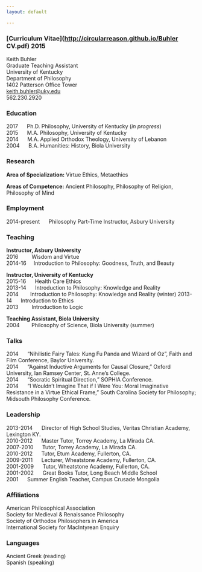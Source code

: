 ```yaml
---
layout: default

--- 
```


### [Curriculum Vitae](http://circularreason.github.io/Buhler CV.pdf) 2015

Keith Buhler  
Graduate Teaching Assistant  
University of Kentucky  
Department of Philosophy  
1402 Patterson Office Tower    
[keith.buhler@uky.edu](emailto:keith.buhler@uky.edu)  
562.230.2920

### Education
2017  &nbsp;&nbsp;&nbsp;&nbsp; Ph.D. Philosophy, University of Kentucky   (*in progress*)    
2015  &nbsp;&nbsp;&nbsp;&nbsp; M.A. Philosophy, University of Kentucky   
2014  &nbsp;&nbsp;&nbsp;&nbsp; M.A. Applied Orthodox Theology, University of Lebanon   
2004  &nbsp;&nbsp;&nbsp;&nbsp; B.A. Humanities: History, Biola University   


### Research

**Area of Specialization:**  Virtue Ethics, Metaethics  

**Areas of Competence:**      Ancient Philosophy, Philosophy of Religion, Philosophy of Mind 

### Employment
2014-present &nbsp;&nbsp;&nbsp;&nbsp;      Philosophy Part-Time Instructor, Asbury University

### Teaching ###

**Instructor, Asbury University**   
2016&nbsp;&nbsp;&nbsp;&nbsp;&nbsp;&nbsp;&nbsp;&nbsp;&nbsp;Wisdom and Virtue  
2014-16 &nbsp;&nbsp;&nbsp;&nbsp;Introduction to Philosophy: Goodness, Truth, and Beauty  

**Instructor, University of Kentucky**  
2015-16  &nbsp;&nbsp;&nbsp;&nbsp;   Health Care Ethics   
2013-14  &nbsp;&nbsp;&nbsp;&nbsp;   Introduction to Philosophy: Knowledge and Reality  
2014 &nbsp;&nbsp;&nbsp;&nbsp;&nbsp;&nbsp;&nbsp;Introduction to Philosophy: Knowledge and Reality (winter)
2013-14   &nbsp;&nbsp;&nbsp;&nbsp;   Introduction to Ethics    
2013  &nbsp;&nbsp;&nbsp;&nbsp;&nbsp;&nbsp;&nbsp;   Introduction to Logic    

**Teaching Assistant, Biola University**   
2004 &nbsp;&nbsp;&nbsp;&nbsp;&nbsp;&nbsp;   Philosophy of Science, Biola University (summer)  

### Talks
2014 &nbsp;&nbsp;&nbsp;&nbsp;   “Nihilistic Fairy Tales: Kung Fu Panda and Wizard of Oz”, Faith and Film Conference, Baylor University.       
2014 &nbsp;&nbsp;&nbsp;&nbsp;  “Against Inductive Arguments for Causal Closure,” Oxford University, Ian Ramsey Center, St. Anne’s College.  
2014 &nbsp;&nbsp;&nbsp;&nbsp;  “Socratic Spiritual Direction,” SOPHIA Conference.  
2014 &nbsp;&nbsp;&nbsp;&nbsp;  “I Wouldn’t Imagine That if I Were You: Moral Imaginative Resistance in a Virtue Ethical Frame,” South Carolina Society for Philosophy;  Midsouth Philosophy Conference.  

### Leadership
2013-2014 &nbsp;&nbsp;&nbsp;&nbsp;   Director of High School Studies, Veritas Christian Academy, Lexington KY.   
2010-2012  &nbsp;&nbsp;&nbsp;&nbsp;  Master Tutor, Torrey Academy, La Mirada CA.  
2007-2010  &nbsp;&nbsp;&nbsp;&nbsp;  Tutor, Torrey Academy, La Mirada CA.  
2010-2012  &nbsp;&nbsp;&nbsp;&nbsp;  Tutor, Etum Academy, Fullerton, CA.  
2009-2011  &nbsp;&nbsp;&nbsp;&nbsp;  Lecturer, Wheatstone Academy, Fullerton, CA.   
2001-2009  &nbsp;&nbsp;&nbsp;&nbsp;  Tutor, Wheatstone Academy, Fullerton, CA.   
2001-2002  &nbsp;&nbsp;&nbsp;&nbsp;  Great Books Tutor, Long Beach Middle School  
2001       &nbsp;&nbsp;&nbsp;&nbsp;  Summer English Teacher, Campus Crusade Mongolia  


### Affiliations
American Philosophical Association  
Society for Medieval & Renaissance Philosophy  
Society of Orthodox Philosophers in America  
International Society for MacIntyrean Enquiry  

### Languages ###
Ancient Greek (reading)  
Spanish  (speaking)  